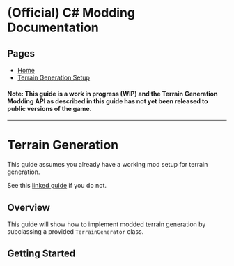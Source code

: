 
# (Official) C# Modding Documentation

## Pages

- [Home](../index)
- [Terrain Generation Setup](terrain)

#### **Note:** This guide is a work in progress (WIP) and the Terrain Generation Modding API as described in this guide has not yet been released to public versions of the game.
___

# Terrain Generation

This guide assumes you already have a working mod setup for terrain generation.

See this [linked guide](terrain) if you do not.

## Overview

This guide will show how to implement modded terrain generation by subclassing a provided `TerrainGenerator` class.

## Getting Started
